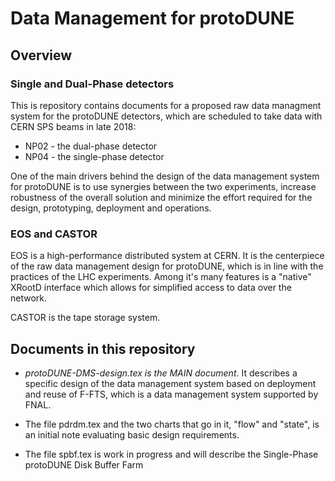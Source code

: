 # Data Management for protoDUNE
## Overview
### Single and Dual-Phase detectors

This is repository contains documents for a proposed raw data managment system for the protoDUNE detectors, which are scheduled to take data with CERN SPS beams in late 2018:
* NP02 - the dual-phase detector
* NP04 - the single-phase detector

One of the main drivers behind the design of the data management system for protoDUNE is to use synergies between the two experiments, increase robustness of the overall solution and minimize the effort required for the design, prototyping, deployment and operations.

### EOS and CASTOR
EOS is a high-performance distributed system at CERN. It is the centerpiece of the raw data management design for protoDUNE, which is in line with the practices of the LHC experiments. Among it's many features is a "native" XRootD interface which allows for simplified access to data over the network.

CASTOR is the tape storage system.

## Documents in this repository
* *protoDUNE-DMS-design.tex is the MAIN document*. It describes a specific design of the data management system based on deployment and reuse of F-FTS, which is a data management system supported by FNAL.
* The file pdrdm.tex and the two charts that go in it,
"flow" and "state", is an initial note evaluating basic design requirements.

* The file spbf.tex is work in progress and will describe the Single-Phase protoDUNE Disk Buffer Farm



